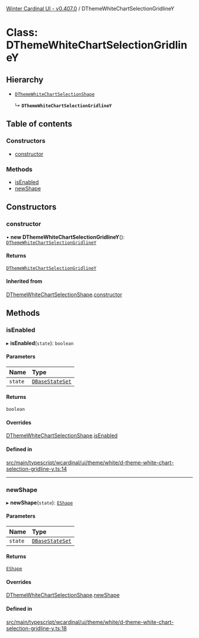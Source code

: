 [Winter Cardinal UI - v0.407.0](../index.md) / DThemeWhiteChartSelectionGridlineY

# Class: DThemeWhiteChartSelectionGridlineY

## Hierarchy

- [`DThemeWhiteChartSelectionShape`](DThemeWhiteChartSelectionShape.md)

  ↳ **`DThemeWhiteChartSelectionGridlineY`**

## Table of contents

### Constructors

- [constructor](DThemeWhiteChartSelectionGridlineY.md#constructor)

### Methods

- [isEnabled](DThemeWhiteChartSelectionGridlineY.md#isenabled)
- [newShape](DThemeWhiteChartSelectionGridlineY.md#newshape)

## Constructors

### constructor

• **new DThemeWhiteChartSelectionGridlineY**(): [`DThemeWhiteChartSelectionGridlineY`](DThemeWhiteChartSelectionGridlineY.md)

#### Returns

[`DThemeWhiteChartSelectionGridlineY`](DThemeWhiteChartSelectionGridlineY.md)

#### Inherited from

[DThemeWhiteChartSelectionShape](DThemeWhiteChartSelectionShape.md).[constructor](DThemeWhiteChartSelectionShape.md#constructor)

## Methods

### isEnabled

▸ **isEnabled**(`state`): `boolean`

#### Parameters

| Name | Type |
| :------ | :------ |
| `state` | [`DBaseStateSet`](../interfaces/DBaseStateSet.md) |

#### Returns

`boolean`

#### Overrides

[DThemeWhiteChartSelectionShape](DThemeWhiteChartSelectionShape.md).[isEnabled](DThemeWhiteChartSelectionShape.md#isenabled)

#### Defined in

[src/main/typescript/wcardinal/ui/theme/white/d-theme-white-chart-selection-gridline-y.ts:14](https://github.com/winter-cardinal/winter-cardinal-ui/blob/v0.407.0/src/main/typescript/wcardinal/ui/theme/white/d-theme-white-chart-selection-gridline-y.ts#L14)

___

### newShape

▸ **newShape**(`state`): [`EShape`](../interfaces/EShape.md)

#### Parameters

| Name | Type |
| :------ | :------ |
| `state` | [`DBaseStateSet`](../interfaces/DBaseStateSet.md) |

#### Returns

[`EShape`](../interfaces/EShape.md)

#### Overrides

[DThemeWhiteChartSelectionShape](DThemeWhiteChartSelectionShape.md).[newShape](DThemeWhiteChartSelectionShape.md#newshape)

#### Defined in

[src/main/typescript/wcardinal/ui/theme/white/d-theme-white-chart-selection-gridline-y.ts:18](https://github.com/winter-cardinal/winter-cardinal-ui/blob/v0.407.0/src/main/typescript/wcardinal/ui/theme/white/d-theme-white-chart-selection-gridline-y.ts#L18)
